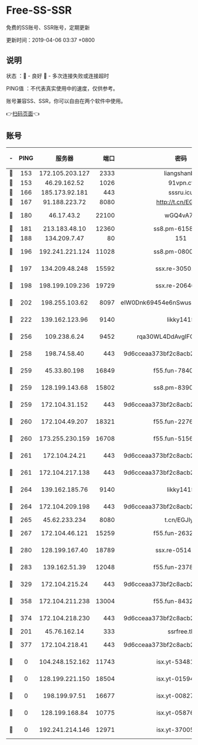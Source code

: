 # Free-SS-SSR

免费的SS账号、SSR账号，定期更新

更新时间：2019-04-06 03:37 +0800

## 说明

状态     ：🙂 - 良好 🙁 - 多次连接失败或连接超时

PING值   ：不代表真实使用中的速度，仅供参考。

账号兼容SS、SSR，你可以自由在两个软件中使用。

👉[扫码页面](https://liesauer.github.io/Free-SS-SSR/)👈

## 账号

|-|PING|服务器|端口|密码|加密方式|区域|
|:----:|:----:|:-----:|-----:|:----:|:----:|:----:|
|🙂|153|172.105.203.127|2333|liangshanbo|chacha20|JP|
|🙂|153|46.29.162.52|1026|91vpn.cf|rc4-md5|RU|
|🙂|166|185.173.92.181|443|sssru.icu|rc4-md5|RU|
|🙂|167|91.188.223.72|8080|http://t.cn/EGJIyrl|rc4-md5|RU|
|🙂|180|46.17.43.2|22100|wGQ4vA7D|aes-256-gcm|RU|
|🙂|181|213.183.48.10|12360|ss8.pm-61585593|rc4-md5|RU|
|🙂|188|134.209.7.47|80|151|chacha20|US|
|🙂|196|192.241.221.124|11028|ss8.pm-08004110|aes-256-cfb|US|
|🙂|197|134.209.48.248|15592|ssx.re-30501157|aes-256-cfb|US|
|🙂|198|198.199.109.236|19729|ssx.re-20646999|aes-256-cfb|US|
|🙂|202|198.255.103.62|8097|eIW0Dnk69454e6nSwuspv9DmS201tQ0D|aes-256-cfb|US|
|🙂|222|139.162.123.96|9140|likky1415|aes-256-cfb|JP|
|🙂|256|109.238.6.24|9452|rqa30WL4DdAvgIFG6Fs3znzTa|aes-256-cfb|FR|
|🙂|258|198.74.58.40|443|9d6cceaa373bf2c8acb22e60b6a58be6|aes-256-cfb|US|
|🙂|259|45.33.80.198|16849|f55.fun-78403202|aes-256-cfb|US|
|🙂|259|128.199.143.68|15802|ss8.pm-83903752|aes-256-cfb|SG|
|🙂|259|172.104.31.152|443|9d6cceaa373bf2c8acb22e60b6a58be6|aes-256-cfb|US|
|🙂|260|172.104.49.207|18321|f55.fun-22761918|aes-256-cfb|SG|
|🙂|260|173.255.230.159|16708|f55.fun-51565775|aes-256-cfb|US|
|🙂|261|172.104.24.21|443|9d6cceaa373bf2c8acb22e60b6a58be6|aes-256-cfb|US|
|🙂|261|172.104.217.138|443|9d6cceaa373bf2c8acb22e60b6a58be6|aes-256-cfb|US|
|🙂|264|139.162.185.76|9140|likky1415|aes-256-cfb|DE|
|🙂|264|172.104.209.198|443|9d6cceaa373bf2c8acb22e60b6a58be6|aes-256-cfb|US|
|🙂|265|45.62.233.234|8080|t.cn/EGJIyrl|rc4-md5|CA|
|🙂|267|172.104.46.121|15259|f55.fun-26327483|aes-256-cfb|SG|
|🙂|280|128.199.167.40|18789|ssx.re-05141157|aes-256-cfb|SG|
|🙂|283|139.162.51.39|12048|f55.fun-23786440|aes-256-cfb|SG|
|🙂|329|172.104.215.24|443|9d6cceaa373bf2c8acb22e60b6a58be6|aes-256-cfb|US|
|🙂|358|172.104.211.238|13004|f55.fun-84327083|aes-256-cfb|US|
|🙂|374|172.104.218.230|443|9d6cceaa373bf2c8acb22e60b6a58be6|aes-256-cfb|US|
|🙂|201|45.76.162.14|333|ssrfree.tk|rc4|SG|
|🙂|377|172.104.218.41|443|9d6cceaa373bf2c8acb22e60b6a58be6|aes-256-cfb|US|
|🙁|0|104.248.152.162|11743|isx.yt-53481002|aes-256-cfb|SG|
|🙁|0|128.199.221.150|18504|isx.yt-01594022|aes-256-cfb|SG|
|🙁|0|198.199.97.51|16677|isx.yt-00827286|aes-256-cfb|US|
|🙁|0|128.199.168.84|10775|isx.yt-05876249|aes-256-cfb|SG|
|🙁|0|192.241.214.146|12971|isx.yt-37005229|aes-256-cfb|US|
